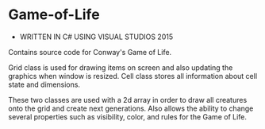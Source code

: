 # Game-of-Life
- WRITTEN IN C# USING VISUAL STUDIOS 2015

Contains source code for Conway's Game of Life.

Grid class is used for drawing items on screen and also updating the graphics when window is resized. 
Cell class stores all information about cell state and dimensions. 

These two classes are used with a 2d array in order to draw all creatures onto the grid and create next generations.
Also allows the ability to change several properties such as visibility, color, and rules for the Game of Life.
